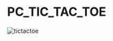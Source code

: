 # PC_TIC_TAC_TOE

![tictactoe](https://github.com/user-attachments/assets/ae752924-2569-4230-8877-e75b22776dc9)


